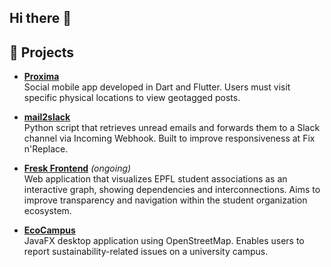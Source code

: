 ## Hi there 👋

<!--
**camillelnne/camillelnne** is a ✨ _special_ ✨ repository because its `README.md` (this file) appears on your GitHub profile.

Here are some ideas to get you started:

- 🔭 I’m currently working on ...
- 🌱 I’m currently learning ...
- 👯 I’m looking to collaborate on ...
- 🤔 I’m looking for help with ...
- 💬 Ask me about ...
- 📫 How to reach me: ...
- 😄 Pronouns: ...
- ⚡ Fun fact: ...
-->

## 🚀 Projects

- **[Proxima](https://github.com/ProximaEPFL/proxima)**  
  Social mobile app developed in Dart and Flutter. Users must visit specific physical locations to view geotagged posts.

- **[mail2slack](https://github.com/camillelnne/mail2slack)**  
  Python script that retrieves unread emails and forwards them to a Slack channel via Incoming Webhook. Built to improve responsiveness at Fix n'Replace.

- **[Fresk Frontend](https://github.com/EPFL-Fresk/fresk-frontend)** *(ongoing)*  
  Web application that visualizes EPFL student associations as an interactive graph, showing dependencies and interconnections. Aims to improve transparency and navigation within the student organization ecosystem.

- **[EcoCampus](https://github.com/camillelnne/EcoCampus)**  
  JavaFX desktop application using OpenStreetMap. Enables users to report sustainability-related issues on a university campus.

